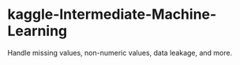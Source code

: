 # kaggle-Intermediate-Machine-Learning
Handle missing values, non-numeric values, data leakage, and more.
